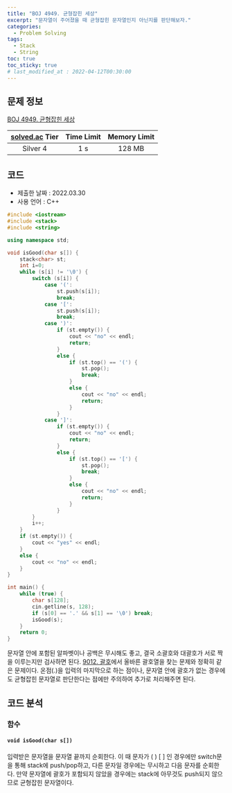 ```yaml
---
title: "BOJ 4949. 균형잡힌 세상"
excerpt: "문자열이 주어졌을 때 균형잡힌 문자열인지 아닌지를 판단해보자."
categories: 
  - Problem Solving
tags:
  - Stack
  - String
toc: true
toc_sticky: true
# last_modified_at : 2022-04-12T00:30:00
---
```



## 문제 정보

[BOJ 4949. 균형잡힌 세상](https://www.acmicpc.net/problem/4949)

| [solved.ac](https://solved.ac) Tier | Time Limit | Memory Limit |
|:-----------------------------------:|:----------:|:------------:|
| Silver 4                            | 1 s        | 128 MB       |

## 코드
- 제출한 날짜 : 2022.03.30
- 사용 언어 : C++

```cpp
#include <iostream>
#include <stack>
#include <string>

using namespace std;

void isGood(char s[]) {
    stack<char> st;
    int i=0;
    while (s[i] != '\0') {
        switch (s[i]) {
            case '(':
                st.push(s[i]);
                break;
            case '[':
                st.push(s[i]);
                break;
            case ')':
            	if (st.empty()) {
            		cout << "no" << endl;
            		return;
            	}
            	else {
            		if (st.top() == '(') {
            			st.pop();
            			break;
            		}
            		else {
            			cout << "no" << endl;
            			return;
            		}
            	}
            case ']':
	            if (st.empty()) {
            		cout << "no" << endl;
            		return;
            	}
            	else {
            		if (st.top() == '[') {
            			st.pop();
            			break;
            		}
            		else {
            			cout << "no" << endl;
            			return;
            		}
            	}
        }
        i++;
    }
    if (st.empty()) {
    	cout << "yes" << endl;
    }
    else {
    	cout << "no" << endl;
    }
}

int main() {
    while (true) {
    	char s[128];
        cin.getline(s, 128);
        if (s[0] == '.' && s[1] == '\0') break;
        isGood(s);
    }
    return 0;
}
```
문자열 안에 포함된 알파벳이나 공백은 무시해도 좋고, 결국 소괄호와 대괄호가 서로 짝을 이루는지만 검사하면 된다. [9012. 괄호]({{site.url}}{{site.baseurl}}/problem%20solving/BOJ9012)에서 올바른 괄호열을 찾는 문제와 정확히 같은 문제이다. 온점(.)을 입력의 마지막으로 하는 점이나, 문자열 안에 괄호가 없는 경우에도 균형잡힌 문자열로 판단한다는 점에만 주의하여 추가로 처리해주면 된다.

## 코드 분석


### 함수
#### `void isGood(char s[])`
입력받은 문자열을 문자열 끝까지 순회한다. 이 때 문자가 ( ) [ ] 인 경우에만 switch문을 통해 stack에 push/pop하고, 다른 문자일 경우에는 무시하고 다음 문자를 순회한다. 만약 문자열에 괄호가 포함되지 않았을 경우에는 stack에 아무것도 push되지 않으므로 균형잡힌 문자열이다.
